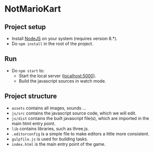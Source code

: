 # NotMarioKart

## Project setup
- Install [NodeJS](https://nodejs.org/en/) on your system (requires version 8.*).
- Do `npm install` in the root of the project.

## Run
- Do `npm start` to:
    - Start the local server ([localhost:5000](http://localhost:5000)).
    - Build the javascript sources in watch mode.

## Project structure
- `assets` contains all images, sounds ...
- `js/src` contains the javascript source code, which we will edit.
- `js/dist` contains the built javascript file(s), which are imported in the main html entry point.
- `lib` contains libraries, such as three.js.
- `.editorconfig` is a simple file to make editors a little more consistent.
- `gulpfile.js` is used for building tasks.
- `index.html` is the main entry point of the game.

